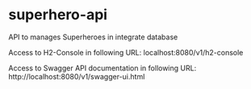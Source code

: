 # superhero-api
API to manages Superheroes in integrate database

Access to H2-Console in following URL:
localhost:8080/v1/h2-console

Access to Swagger API documentation in following URL:
http://localhost:8080/v1/swagger-ui.html

